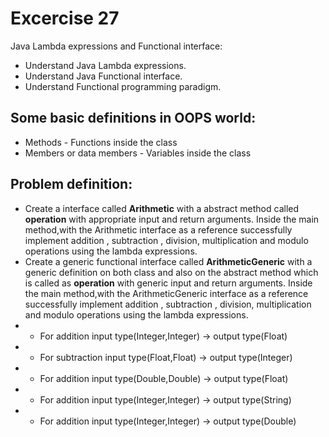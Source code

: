 # Excercise 27

Java Lambda expressions and Functional interface:
- Understand Java Lambda expressions.
- Understand Java Functional interface.
- Understand Functional programming paradigm.
## Some basic definitions in OOPS world:

* Methods - Functions inside the class
* Members or data members - Variables inside the class

## Problem definition:

- Create a interface called **Arithmetic** with a abstract method called **operation** with appropriate input and return arguments. Inside the main method,with the Arithmetic interface as a reference successfully implement addition , subtraction , division, multiplication and modulo operations using the lambda expressions.
- Create a generic functional interface called **ArithmeticGeneric** with a generic definition on both class and also on the abstract method which is called as **operation** with generic input and return arguments. Inside the main method,with the ArithmeticGeneric interface as a reference successfully implement addition , subtraction , division, multiplication and modulo operations using the lambda expressions.
- - For addition input type(Integer,Integer) -> output type(Float)
- - For subtraction input type(Float,Float) -> output type(Integer)
- - For addition input type(Double,Double) -> output type(Float)
- - For addition input type(Integer,Integer) -> output type(String)
- - For addition input type(Integer,Integer) -> output type(Double)    